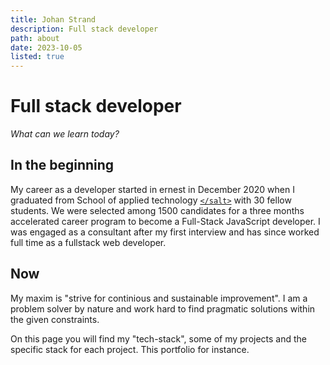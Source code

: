 ```yaml
---
title: Johan Strand
description: Full stack developer
path: about
date: 2023-10-05
listed: true
---
```


# Full stack developer
*What can we learn today?*

## In the beginning

My career as a developer started in ernest in December 2020 when I graduated from School of applied technology [`</salt>`](https://salt.dev/) with 30 fellow students. We were selected among 1500 candidates for a three months accelerated career program to become a Full-Stack JavaScript developer. I was engaged as a consultant after my first interview and has since worked full time as a fullstack web developer.

## Now

My maxim is "strive for continious and sustainable improvement". I am a problem solver by nature and work hard to find pragmatic solutions within the given constraints.

On this page you will find my "tech-stack", some of my projects and the specific stack for each project. This portfolio for instance.

